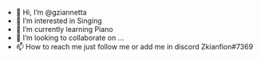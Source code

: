 - 👋 Hi, I’m @gziannetta
- 👀 I’m interested in Singing
- 🌱 I’m currently learning Piano
- 💞️ I’m looking to collaborate on ...
- 📫 How to reach me just follow me or add me in discord Zkianfion#7369
<!---
gziannetta/gziannetta is a ✨ special ✨ repository because its `README.md` (this file) appears on your GitHub profile.
You can click the Preview link to take a look at your changes.
--->
